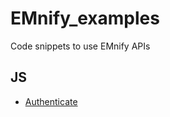 # EMnify_examples
Code snippets to use EMnify APIs

## JS
- [Authenticate](JS/Authenticate_app_token)
